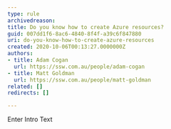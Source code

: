 ```yaml
---
type: rule
archivedreason: 
title: Do you know how to create Azure resources?
guid: 007dd1f6-8ac6-4840-8f4f-a39c6f847880
uri: do-you-know-how-to-create-azure-resources
created: 2020-10-06T00:13:27.0000000Z
authors:
- title: Adam Cogan
  url: https://ssw.com.au/people/adam-cogan
- title: Matt Goldman
  url: https://ssw.com.au/people/matt-goldman
related: []
redirects: []

---
```



Enter Intro Text
<br><excerpt class='endintro'></excerpt><br>



